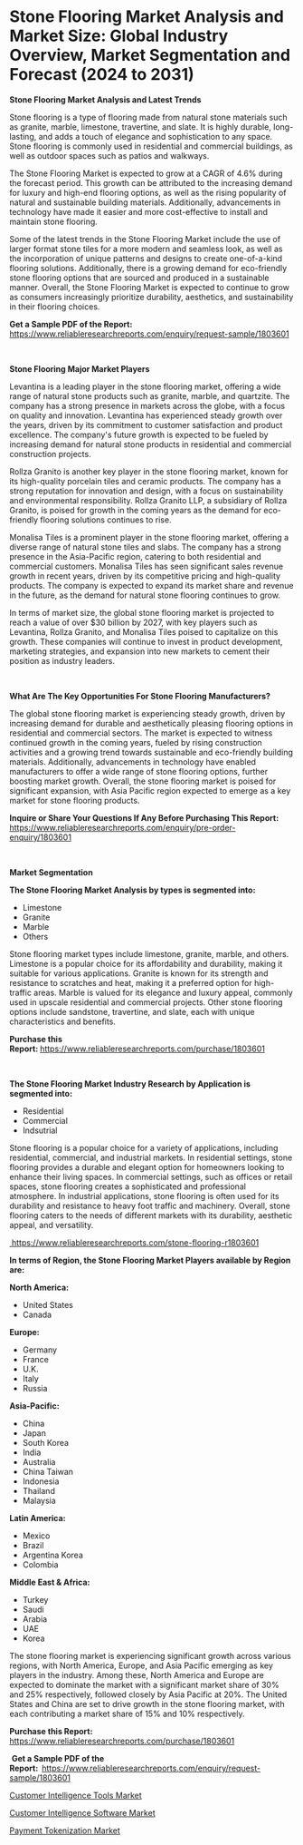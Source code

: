 <p><h1>Stone Flooring Market Analysis and Market Size: Global Industry Overview, Market Segmentation and Forecast (2024 to 2031)</h1></p><p><strong>Stone Flooring Market Analysis and Latest Trends</strong></p>
<p><p>Stone flooring is a type of flooring made from natural stone materials such as granite, marble, limestone, travertine, and slate. It is highly durable, long-lasting, and adds a touch of elegance and sophistication to any space. Stone flooring is commonly used in residential and commercial buildings, as well as outdoor spaces such as patios and walkways.</p><p>The Stone Flooring Market is expected to grow at a CAGR of 4.6% during the forecast period. This growth can be attributed to the increasing demand for luxury and high-end flooring options, as well as the rising popularity of natural and sustainable building materials. Additionally, advancements in technology have made it easier and more cost-effective to install and maintain stone flooring.</p><p>Some of the latest trends in the Stone Flooring Market include the use of larger format stone tiles for a more modern and seamless look, as well as the incorporation of unique patterns and designs to create one-of-a-kind flooring solutions. Additionally, there is a growing demand for eco-friendly stone flooring options that are sourced and produced in a sustainable manner. Overall, the Stone Flooring Market is expected to continue to grow as consumers increasingly prioritize durability, aesthetics, and sustainability in their flooring choices.</p></p>
<p><strong>Get a Sample PDF of the Report:&nbsp;</strong> <a href="https://www.reliableresearchreports.com/enquiry/request-sample/1803601">https://www.reliableresearchreports.com/enquiry/request-sample/1803601</a></p>
<p>&nbsp;</p>
<p><strong>Stone Flooring Major Market Players</strong></p>
<p><p>Levantina is a leading player in the stone flooring market, offering a wide range of natural stone products such as granite, marble, and quartzite. The company has a strong presence in markets across the globe, with a focus on quality and innovation. Levantina has experienced steady growth over the years, driven by its commitment to customer satisfaction and product excellence. The company's future growth is expected to be fueled by increasing demand for natural stone products in residential and commercial construction projects.</p><p>Rollza Granito is another key player in the stone flooring market, known for its high-quality porcelain tiles and ceramic products. The company has a strong reputation for innovation and design, with a focus on sustainability and environmental responsibility. Rollza Granito LLP, a subsidiary of Rollza Granito, is poised for growth in the coming years as the demand for eco-friendly flooring solutions continues to rise.</p><p>Monalisa Tiles is a prominent player in the stone flooring market, offering a diverse range of natural stone tiles and slabs. The company has a strong presence in the Asia-Pacific region, catering to both residential and commercial customers. Monalisa Tiles has seen significant sales revenue growth in recent years, driven by its competitive pricing and high-quality products. The company is expected to expand its market share and revenue in the future, as the demand for natural stone flooring continues to grow.</p><p>In terms of market size, the global stone flooring market is projected to reach a value of over $30 billion by 2027, with key players such as Levantina, Rollza Granito, and Monalisa Tiles poised to capitalize on this growth. These companies will continue to invest in product development, marketing strategies, and expansion into new markets to cement their position as industry leaders.</p></p>
<p>&nbsp;</p>
<p><strong>What Are The Key Opportunities For Stone Flooring Manufacturers?</strong></p>
<p><p>The global stone flooring market is experiencing steady growth, driven by increasing demand for durable and aesthetically pleasing flooring options in residential and commercial sectors. The market is expected to witness continued growth in the coming years, fueled by rising construction activities and a growing trend towards sustainable and eco-friendly building materials. Additionally, advancements in technology have enabled manufacturers to offer a wide range of stone flooring options, further boosting market growth. Overall, the stone flooring market is poised for significant expansion, with Asia Pacific region expected to emerge as a key market for stone flooring products.</p></p>
<p><strong>Inquire or Share Your Questions If Any Before Purchasing This Report:</strong> <a href="https://www.reliableresearchreports.com/enquiry/pre-order-enquiry/1803601">https://www.reliableresearchreports.com/enquiry/pre-order-enquiry/1803601</a></p>
<p>&nbsp;</p>
<p><strong>Market Segmentation</strong></p>
<p><strong>The Stone Flooring Market Analysis by types is segmented into:</strong></p>
<p><ul><li>Limestone</li><li>Granite</li><li>Marble</li><li>Others</li></ul></p>
<p><p>Stone flooring market types include limestone, granite, marble, and others. Limestone is a popular choice for its affordability and durability, making it suitable for various applications. Granite is known for its strength and resistance to scratches and heat, making it a preferred option for high-traffic areas. Marble is valued for its elegance and luxury appeal, commonly used in upscale residential and commercial projects. Other stone flooring options include sandstone, travertine, and slate, each with unique characteristics and benefits.</p></p>
<p><strong>Purchase this Report:&nbsp;</strong><a href="https://www.reliableresearchreports.com/purchase/1803601">https://www.reliableresearchreports.com/purchase/1803601</a></p>
<p>&nbsp;</p>
<p><strong>The Stone Flooring Market Industry Research by Application is segmented into:</strong></p>
<p><ul><li>Residential</li><li>Commercial</li><li>Indsutrial</li></ul></p>
<p><p>Stone flooring is a popular choice for a variety of applications, including residential, commercial, and industrial markets. In residential settings, stone flooring provides a durable and elegant option for homeowners looking to enhance their living spaces. In commercial settings, such as offices or retail spaces, stone flooring creates a sophisticated and professional atmosphere. In industrial applications, stone flooring is often used for its durability and resistance to heavy foot traffic and machinery. Overall, stone flooring caters to the needs of different markets with its durability, aesthetic appeal, and versatility.</p></p>
<p><a href="https://www.reliableresearchreports.com/stone-flooring-r1803601">&nbsp;https://www.reliableresearchreports.com/stone-flooring-r1803601</a></p>
<p><strong>In terms of Region, the Stone Flooring Market Players available by Region are:</strong></p>
<p>
    <p> <strong> North America: </strong>
        <ul>
            <li>United States</li>
            <li>Canada</li>
        </ul>
        </p> 
    <p> <strong> Europe: </strong>
        <ul>
            <li>Germany</li>
            <li>France</li>
            <li>U.K.</li>
            <li>Italy</li>
            <li>Russia</li>
        </ul>
        </p> 
    <p> <strong> Asia-Pacific: </strong>
        <ul>
            <li>China</li>
            <li>Japan</li>
            <li>South Korea</li>
            <li>India</li>
            <li>Australia</li>
            <li>China Taiwan</li>
            <li>Indonesia</li>
            <li>Thailand</li>
            <li>Malaysia</li>
        </ul>
        </p> 
    <p> <strong> Latin America: </strong>
        <ul>
            <li>Mexico</li>
            <li>Brazil</li>
            <li>Argentina Korea</li>
            <li>Colombia</li>
        </ul>
        </p> 
    <p> <strong> Middle East & Africa: </strong>
        <ul>
            <li>Turkey</li>
            <li>Saudi</li>
            <li>Arabia</li>
            <li>UAE</li>
            <li>Korea</li>
        </ul>
    </p>
    </p>
<p><p>The stone flooring market is experiencing significant growth across various regions, with North America, Europe, and Asia Pacific emerging as key players in the industry. Among these, North America and Europe are expected to dominate the market with a significant market share of 30% and 25% respectively, followed closely by Asia Pacific at 20%. The United States and China are set to drive growth in the stone flooring market, with each contributing a market share of 15% and 10% respectively.</p></p>
<p><strong>Purchase this Report: </strong><a href="https://www.reliableresearchreports.com/purchase/1803601">https://www.reliableresearchreports.com/purchase/1803601</a></p>
<p>&nbsp;<strong>Get a Sample PDF of the Report:&nbsp;&nbsp;</strong><a href="https://www.reliableresearchreports.com/enquiry/request-sample/1803601">https://www.reliableresearchreports.com/enquiry/request-sample/1803601</a></p>
<p><strong></strong></p>
<p><p><a href="https://github.com/Gilanghao0/Market-Research-Report-List-1/blob/main/customer-intelligence-tools-market.md">Customer Intelligence Tools Market</a></p><p><a href="https://github.com/lukmanduiky01/Market-Research-Report-List-1/blob/main/customer-intelligence-software-market.md">Customer Intelligence Software Market</a></p><p><a href="https://github.com/theanastasiyah/Market-Research-Report-List-1/blob/main/payment-tokenization-market.md">Payment Tokenization Market</a></p></p>